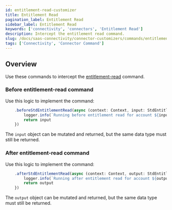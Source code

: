 ```yaml
---
id: entitlement-read-customizer
title: Entitlement Read
pagination_label: Entitlement Read
sidebar_label: Entitlement Read
keywords: ['connectivity', 'connectors', 'Entitlement Read']
description: Intercept the entitlement read command.
slug: /docs/saas-connectivity/connector-customizers/commands/entitlement-read
tags: ['Connectivity', 'Connector Command']
---
```


## Overview

Use these commands to intercept the [entitlement-read](../../commands/entitlement-read) command.

### Before entitlement-read command

Use this logic to implement the command: 

```javascript
    .beforeStdEntitlementRead(async (context: Context, input: StdEntitlementReadInput) => {
        logger.info(`Running before entitlement read for account ${input.identity}`)
        return input
    })
```
The `input` object can be mutated and returned, but the same data type must still be returned.

### After entitlement-read command

Use this logic to implement the command: 

```javascript
    .afterStdEntitlementRead(async (context: Context, output: StdEntitlementReadOutput) => {
        logger.info(`Running after entitlement read for account ${output.identity}`)
        return output
    })
```
The `output` object can be mutated and returned, but the same data type must still be returned.